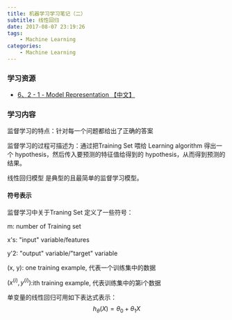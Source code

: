 ```yaml
---
title: 机器学习学习笔记（二）
subtitle: 线性回归
date: 2017-08-07 23:19:26
tags:
    - Machine Learning
categories:
    - Machine Learning
---
```

### 学习资源
- [6、2 - 1 - Model Representation 【中文】](http://www.bilibili.com/video/av9912938/#page=7)
<!--more-->
### 学习内容
监督学习的特点：针对每一个问题都给出了正确的答案

监督学习的过程可描述为：通过把Training Set 喂给 Learning algorithm 得出一个 hypothesis，然后传入要预测的特征值给得到的 hypothesis，从而得到预测的结果。

线性回归模型 是典型的且最简单的监督学习模型。
#### 符号表示
监督学习中关于Traning Set 定义了一些符号：

m: number of Training set

x's: "input" variable/features

y'2: "output" variable/"target" variable

(x, y): one training example, 代表一个训练集中的数据

$(x^{(i)}, y^{(i)})$:ith training example, 代表训练集中的第i个数据

单变量的线性回归可用如下表达式表示：
$$
h_\theta(X)=\theta_0+\theta_1X
$$
